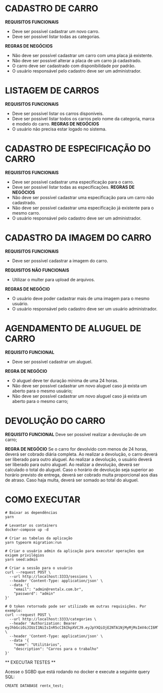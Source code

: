 # CADASTRO DE CARRO

**REQUISITOS FUNCIONAIS**

-   Deve ser possível cadastrar um novo carro.
-   Deve ser possível listar todas as categorias.

**REGRAS DE NEGÓCIOS**

-   Não deve ser possível cadastrar um carro com uma placa já existente.
-   Não deve ser possível alterar a placa de um carro já cadastrado.
-   O carro deve ser cadastrado com disponibilidade por padrão.
-   O usuário responsável pelo cadastro deve ser um administrador.

# LISTAGEM DE CARROS

**REQUISITOS FUNCIONAIS**

-   Deve ser possível listar os carros disponíveis.
-   Deve ser possível listar todos os carros pelo nome da categoria, marca e modelo do carro.
    **REGRAS DE NEGÓCIOS**
-   O usuário não precisa estar logado no sistema.

# CADASTRO DE ESPECIFICAÇÃO DO CARRO

**REQUISITOS FUNCIONAIS**

-   Deve ser possível cadastrar uma especificação para o carro.
-   Deve ser possível listar todas as especificações.
    **REGRAS DE NEGÓCIOS**
-   Não deve ser possível cadastrar uma especificação para um carro não cadastrado.
-   Não deve ser possível cadastrar uma especificação já existente para o mesmo carro.
-   O usuário responsável pelo cadastro deve ser um administrador.

# CADASTRO DA IMAGEM DO CARRO

**REQUISITOS FUNCIONAIS**

-   Deve ser possível cadastrar a imagem do carro.

**REQUISITOS NÃO FUNCIONAIS**

-   Utilizar o multer para upload de arquivos.

**REGRAS DE NEGÓCIO**

-   O usuário deve poder cadastrar mais de uma imagem para o mesmo usuário.
-   O usuário responsável pelo cadastro deve ser um usuário administrador.

# AGENDAMENTO DE ALUGUEL DE CARRO

**REQUISITO FUNCIONAL**

-   Deve ser possível cadastrar um aluguel.

**REGRA DE NEGÓCIO**

-   O aluguel deve ter duração mínima de uma 24 horas.
-   Não deve ser possível cadastrar um novo aluguel caso já exista um aberto para o mesmo usuário;
-   Não deve ser possível cadastrar um novo aluguel caso já exista um aberto para o mesmo carro;

# DEVOLUÇÃO DO CARRO

**REQUISITO FUNCIONAL**
Deve ser possível realizar a devolução de um carro;

**REGRA DE NEGÓCIO**
Se o carro for devolvido com menos de 24 horas, deverá ser cobrado diária completa.
Ao realizar a devolução, o carro deverá ser liberado para outro aluguel.
Ao realizar a devolução, o usuário deverá ser liberado para outro aluguel.
Ao realizar a devolução, deverá ser calculado o total do aluguel.
Caso o horário de devolução seja superior ao horário previsto de entrega, deverá ser cobrado multa proporcional aos dias de atraso.
Caso haja multa, deverá ser somado ao total do aluguel.

# COMO EXECUTAR

```
# Baixar as dependências
yarn

# Levantar os containers
docker-compose up -d

# Criar as tabelas da aplicação
yarn typeorm migration:run

# Criar o usuário admin da aplicação para executar operações que exigem privilégios
yarn seed:admin

# Criar a sessão para o usuário
curl --request POST \
  --url http://localhost:3333/sessions \
  --header 'Content-Type: application/json' \
  --data '{
	"email": "admin@rentalx.com.br",
	"password": "admin"
}'

# O token retornado pode ser utilizado em outras requisições. Por exemplo:
curl --request POST \
  --url http://localhost:3333/categories \
  --header 'Authorization: Bearer eyJhbGciOiJIUzI1NiIsInR5cCI6IkpXVCJ9.eyJpYXQiOjE2NTA1NjMyMjMsImV4cCI6MTY1MDY0OTYyMywic3ViIjoiZTE2Y2FmZDUtNTdhZS00MzE2LWFmZTctODdmZDllNTQ2ZWQ4In0.eSojNBUG3IODG_AC236UwTvyiXJfc2ej2GJpeu4y8pM' \
  --header 'Content-Type: application/json' \
  --data '{
	"name": "Utilitários",
	"description": "Carros para o trabalho"
}'

```

** EXECUTAR TESTES **

Acesse o SGBD que está rodando no docker e execute a seguinte query SQL:

```
CREATE DATABASE rentx_test;

```

